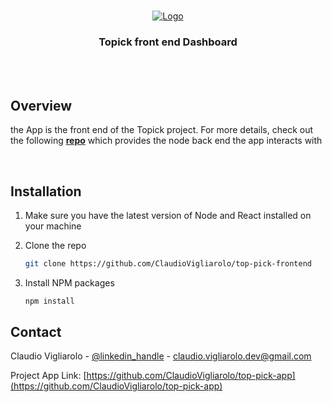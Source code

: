 <br />
<p align="center">
  <a href="https://github.com/ClaudioVigliarolo/top-pick-backend">
    <img src="https://i.ibb.co/9rcHG4t/image.png" alt="Logo">
  </a>

  <h3 align="center">Topick front end Dashboard</h3>

<!-- USAGE EXAMPLES -->
<br />
<br />

## Overview

the App is the front end of the Topick project. For more details, check out the following <a href="https://github.com/ClaudioVigliarolo/top-pick-frontend"><strong>repo</strong></a> which provides the node back end the app interacts with

<br />

## Installation

1. Make sure you have the latest version of Node and React installed on your machine

1. Clone the repo
   ```sh
   git clone https://github.com/ClaudioVigliarolo/top-pick-frontend
   ```
1. Install NPM packages
   ```sh
   npm install
   ```

## Contact

Claudio Vigliarolo - [@linkedin_handle](https://www.linkedin.com/in/claudio-vigliarolo/) - claudio.vigliarolo.dev@gmail.com

Project App Link: [https://github.com/ClaudioVigliarolo/top-pick-app](https://github.com/ClaudioVigliarolo/top-pick-app)
